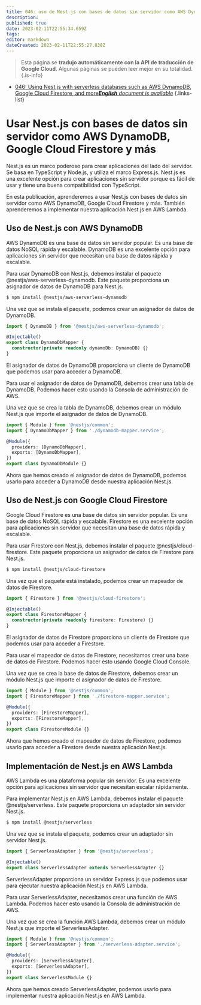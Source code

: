 ```yaml
---
title: 046: uso de Nest.js con bases de datos sin servidor como AWS DynamoDB, Google Cloud Firestore y más
description: 
published: true
date: 2023-02-11T22:55:34.659Z
tags: 
editor: markdown
dateCreated: 2023-02-11T22:55:27.838Z
---
```


> Esta página se **tradujo automáticamente con la API de traducción de Google Cloud**.
Algunas páginas se pueden leer mejor en su totalidad.{.is-info}



- [046: Using Nest.js with serverless databases such as AWS DynamoDB, Google Cloud Firestore, and more***English** document is available*](/en/Knowledge-base/Nest-js/Learning/046-using-nest-js-with-serverless-databases-such-as-aws-dynamodb-google-cloud-firestore-and-more)
{.links-list}


# Usar Nest.js con bases de datos sin servidor como AWS DynamoDB, Google Cloud Firestore y más

Nest.js es un marco poderoso para crear aplicaciones del lado del servidor. Se basa en TypeScript y Node.js, y utiliza el marco Express.js. Nest.js es una excelente opción para crear aplicaciones sin servidor porque es fácil de usar y tiene una buena compatibilidad con TypeScript.

En esta publicación, aprenderemos a usar Nest.js con bases de datos sin servidor como AWS DynamoDB, Google Cloud Firestore y más. También aprenderemos a implementar nuestra aplicación Nest.js en AWS Lambda.

## Uso de Nest.js con AWS DynamoDB

AWS DynamoDB es una base de datos sin servidor popular. Es una base de datos NoSQL rápida y escalable. DynamoDB es una excelente opción para aplicaciones sin servidor que necesitan una base de datos rápida y escalable.

Para usar DynamoDB con Nest.js, debemos instalar el paquete @nestjs/aws-serverless-dynamodb. Este paquete proporciona un asignador de datos de DynamoDB para Nest.js.

```bash
$ npm install @nestjs/aws-serverless-dynamodb
```

Una vez que se instala el paquete, podemos crear un asignador de datos de DynamoDB.

```typescript
import { DynamoDB } from '@nestjs/aws-serverless-dynamodb';

@Injectable()
export class DynamoDbMapper {
  constructor(private readonly dynamoDb: DynamoDB) {}
}
```

El asignador de datos de DynamoDB proporciona un cliente de DynamoDB que podemos usar para acceder a DynamoDB.

Para usar el asignador de datos de DynamoDB, debemos crear una tabla de DynamoDB. Podemos hacer esto usando la Consola de administración de AWS.

Una vez que se crea la tabla de DynamoDB, debemos crear un módulo Nest.js que importe el asignador de datos de DynamoDB.

```typescript
import { Module } from '@nestjs/common';
import { DynamoDbMapper } from './dynamodb-mapper.service';

@Module({
  providers: [DynamoDbMapper],
  exports: [DynamoDbMapper],
})
export class DynamoDbModule {}
```

Ahora que hemos creado el asignador de datos de DynamoDB, podemos usarlo para acceder a DynamoDB desde nuestra aplicación Nest.js.

## Uso de Nest.js con Google Cloud Firestore

Google Cloud Firestore es una base de datos sin servidor popular. Es una base de datos NoSQL rápida y escalable. Firestore es una excelente opción para aplicaciones sin servidor que necesitan una base de datos rápida y escalable.

Para usar Firestore con Nest.js, debemos instalar el paquete @nestjs/cloud-firestore. Este paquete proporciona un asignador de datos de Firestore para Nest.js.

```bash
$ npm install @nestjs/cloud-firestore
```

Una vez que el paquete está instalado, podemos crear un mapeador de datos de Firestore.

```typescript
import { Firestore } from '@nestjs/cloud-firestore';

@Injectable()
export class FirestoreMapper {
  constructor(private readonly firestore: Firestore) {}
}
```

El asignador de datos de Firestore proporciona un cliente de Firestore que podemos usar para acceder a Firestore.

Para usar el mapeador de datos de Firestore, necesitamos crear una base de datos de Firestore. Podemos hacer esto usando Google Cloud Console.

Una vez que se crea la base de datos de Firestore, debemos crear un módulo Nest.js que importe el asignador de datos de Firestore.

```typescript
import { Module } from '@nestjs/common';
import { FirestoreMapper } from './firestore-mapper.service';

@Module({
  providers: [FirestoreMapper],
  exports: [FirestoreMapper],
})
export class FirestoreModule {}
```

Ahora que hemos creado el mapeador de datos de Firestore, podemos usarlo para acceder a Firestore desde nuestra aplicación Nest.js.

## Implementación de Nest.js en AWS Lambda

AWS Lambda es una plataforma popular sin servidor. Es una excelente opción para aplicaciones sin servidor que necesitan escalar rápidamente.

Para implementar Nest.js en AWS Lambda, debemos instalar el paquete @nestjs/serverless. Este paquete proporciona un adaptador sin servidor Nest.js.

```bash
$ npm install @nestjs/serverless
```

Una vez que se instala el paquete, podemos crear un adaptador sin servidor Nest.js.

```typescript
import { ServerlessAdapter } from '@nestjs/serverless';

@Injectable()
export class ServerlessAdapter extends ServerlessAdapter {}
```

ServerlessAdapter proporciona un servidor Express.js que podemos usar para ejecutar nuestra aplicación Nest.js en AWS Lambda.

Para usar ServerlessAdapter, necesitamos crear una función de AWS Lambda. Podemos hacer esto usando la Consola de administración de AWS.

Una vez que se crea la función AWS Lambda, debemos crear un módulo Nest.js que importe el ServerlessAdapter.

```typescript
import { Module } from '@nestjs/common';
import { ServerlessAdapter } from './serverless-adapter.service';

@Module({
  providers: [ServerlessAdapter],
  exports: [ServerlessAdapter],
})
export class ServerlessModule {}
```

Ahora que hemos creado ServerlessAdapter, podemos usarlo para implementar nuestra aplicación Nest.js en AWS Lambda.